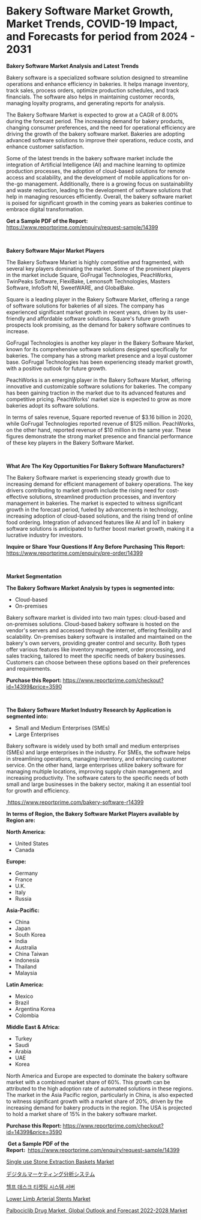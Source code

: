 <p><h1>Bakery Software Market Growth, Market Trends, COVID-19 Impact, and Forecasts for period from 2024 - 2031</h1></p><p><strong>Bakery Software Market Analysis and Latest Trends</strong></p>
<p><p>Bakery software is a specialized software solution designed to streamline operations and enhance efficiency in bakeries. It helps manage inventory, track sales, process orders, optimize production schedules, and track financials. The software also helps in maintaining customer records, managing loyalty programs, and generating reports for analysis.</p><p>The Bakery Software Market is expected to grow at a CAGR of 8.00% during the forecast period. The increasing demand for bakery products, changing consumer preferences, and the need for operational efficiency are driving the growth of the bakery software market. Bakeries are adopting advanced software solutions to improve their operations, reduce costs, and enhance customer satisfaction.</p><p>Some of the latest trends in the bakery software market include the integration of Artificial Intelligence (AI) and machine learning to optimize production processes, the adoption of cloud-based solutions for remote access and scalability, and the development of mobile applications for on-the-go management. Additionally, there is a growing focus on sustainability and waste reduction, leading to the development of software solutions that help in managing resources efficiently. Overall, the bakery software market is poised for significant growth in the coming years as bakeries continue to embrace digital transformation.</p></p>
<p><strong>Get a Sample PDF of the Report:&nbsp;</strong> <a href="https://www.reportprime.com/enquiry/request-sample/14399">https://www.reportprime.com/enquiry/request-sample/14399</a></p>
<p>&nbsp;</p>
<p><strong>Bakery Software Major Market Players</strong></p>
<p><p>The Bakery Software Market is highly competitive and fragmented, with several key players dominating the market. Some of the prominent players in the market include Square, GoFrugal Technologies, PeachWorks, TwinPeaks Software, FlexiBake, Lemonsoft Technologies, Masters Software, InfoSoft NI, SweetWARE, and GlobalBake.</p><p>Square is a leading player in the Bakery Software Market, offering a range of software solutions for bakeries of all sizes. The company has experienced significant market growth in recent years, driven by its user-friendly and affordable software solutions. Square's future growth prospects look promising, as the demand for bakery software continues to increase.</p><p>GoFrugal Technologies is another key player in the Bakery Software Market, known for its comprehensive software solutions designed specifically for bakeries. The company has a strong market presence and a loyal customer base. GoFrugal Technologies has been experiencing steady market growth, with a positive outlook for future growth.</p><p>PeachWorks is an emerging player in the Bakery Software Market, offering innovative and customizable software solutions for bakeries. The company has been gaining traction in the market due to its advanced features and competitive pricing. PeachWorks' market size is expected to grow as more bakeries adopt its software solutions.</p><p>In terms of sales revenue, Square reported revenue of $3.16 billion in 2020, while GoFrugal Technologies reported revenue of $125 million. PeachWorks, on the other hand, reported revenue of $10 million in the same year. These figures demonstrate the strong market presence and financial performance of these key players in the Bakery Software Market.</p></p>
<p>&nbsp;</p>
<p><strong>What Are The Key Opportunities For Bakery Software Manufacturers?</strong></p>
<p><p>The Bakery Software market is experiencing steady growth due to increasing demand for efficient management of bakery operations. The key drivers contributing to market growth include the rising need for cost-effective solutions, streamlined production processes, and inventory management in bakeries. The market is expected to witness significant growth in the forecast period, fueled by advancements in technology, increasing adoption of cloud-based solutions, and the rising trend of online food ordering. Integration of advanced features like AI and IoT in bakery software solutions is anticipated to further boost market growth, making it a lucrative industry for investors.</p></p>
<p><strong>Inquire or Share Your Questions If Any Before Purchasing This Report:</strong> <a href="https://www.reportprime.com/enquiry/pre-order/14399">https://www.reportprime.com/enquiry/pre-order/14399</a></p>
<p>&nbsp;</p>
<p><strong>Market Segmentation</strong></p>
<p><strong>The Bakery Software Market Analysis by types is segmented into:</strong></p>
<p><ul><li>Cloud-based</li><li>On-premises</li></ul></p>
<p><p>Bakery software market is divided into two main types: cloud-based and on-premises solutions. Cloud-based bakery software is hosted on the vendor's servers and accessed through the internet, offering flexibility and scalability. On-premises bakery software is installed and maintained on the bakery's own servers, providing greater control and security. Both types offer various features like inventory management, order processing, and sales tracking, tailored to meet the specific needs of bakery businesses. Customers can choose between these options based on their preferences and requirements.</p></p>
<p><strong>Purchase this Report:&nbsp;</strong><a href="https://www.reportprime.com/checkout?id=14399&price=3590">https://www.reportprime.com/checkout?id=14399&price=3590</a></p>
<p>&nbsp;</p>
<p><strong>The Bakery Software Market Industry Research by Application is segmented into:</strong></p>
<p><ul><li>Small and Medium Enterprises (SMEs)</li><li>Large Enterprises</li></ul></p>
<p><p>Bakery software is widely used by both small and medium enterprises (SMEs) and large enterprises in the industry. For SMEs, the software helps in streamlining operations, managing inventory, and enhancing customer service. On the other hand, large enterprises utilize bakery software for managing multiple locations, improving supply chain management, and increasing productivity. The software caters to the specific needs of both small and large businesses in the bakery sector, making it an essential tool for growth and efficiency.</p></p>
<p><a href="https://www.reportprime.com/bakery-software-r14399">&nbsp;https://www.reportprime.com/bakery-software-r14399</a></p>
<p><strong>In terms of Region, the Bakery Software Market Players available by Region are:</strong></p>
<p>
    <p> <strong> North America: </strong>
        <ul>
            <li>United States</li>
            <li>Canada</li>
        </ul>
        </p> 
    <p> <strong> Europe: </strong>
        <ul>
            <li>Germany</li>
            <li>France</li>
            <li>U.K.</li>
            <li>Italy</li>
            <li>Russia</li>
        </ul>
        </p> 
    <p> <strong> Asia-Pacific: </strong>
        <ul>
            <li>China</li>
            <li>Japan</li>
            <li>South Korea</li>
            <li>India</li>
            <li>Australia</li>
            <li>China Taiwan</li>
            <li>Indonesia</li>
            <li>Thailand</li>
            <li>Malaysia</li>
        </ul>
        </p> 
    <p> <strong> Latin America: </strong>
        <ul>
            <li>Mexico</li>
            <li>Brazil</li>
            <li>Argentina Korea</li>
            <li>Colombia</li>
        </ul>
        </p> 
    <p> <strong> Middle East & Africa: </strong>
        <ul>
            <li>Turkey</li>
            <li>Saudi</li>
            <li>Arabia</li>
            <li>UAE</li>
            <li>Korea</li>
        </ul>
    </p>
    </p>
<p><p>North America and Europe are expected to dominate the bakery software market with a combined market share of 60%. This growth can be attributed to the high adoption rate of automated solutions in these regions. The market in the Asia Pacific region, particularly in China, is also expected to witness significant growth with a market share of 20%, driven by the increasing demand for bakery products in the region. The USA is projected to hold a market share of 15% in the bakery software market.</p></p>
<p><strong>Purchase this Report: </strong><a href="https://www.reportprime.com/checkout?id=14399&price=3590">https://www.reportprime.com/checkout?id=14399&price=3590</a></p>
<p>&nbsp;<strong>Get a Sample PDF of the Report:&nbsp;&nbsp;</strong><a href="https://www.reportprime.com/enquiry/request-sample/14399">https://www.reportprime.com/enquiry/request-sample/14399</a></p>
<p><strong></strong></p>
<p><p><a href="https://medium.com/@madisynreinger/global-single-use-stone-extraction-baskets-industry-research-report-competitive-landscape-market-3032229a78fd">Single use Stone Extraction Baskets Market</a></p><p><a href="https://medium.com/@mariek11927/%E3%83%87%E3%82%B8%E3%82%BF%E3%83%AB%E3%83%9E%E3%83%BC%E3%82%B1%E3%83%86%E3%82%A3%E3%83%B3%E3%82%B0%E5%88%86%E6%9E%90%E3%82%B7%E3%82%B9%E3%83%86%E3%83%A0%E5%B8%82%E5%A0%B4-%E3%82%B0%E3%83%AD%E3%83%BC%E3%83%90%E3%83%AB%E3%81%8A%E3%82%88%E3%81%B3%E5%9C%B0%E5%9F%9F%E5%88%86%E6%9E%90-%E5%9C%B0%E5%9F%9F-%E5%9B%BD%E3%83%AC%E3%83%99%E3%83%AB%E3%81%AE%E5%88%86%E6%9E%90-%E7%AB%B6%E4%BA%89%E3%81%AE%E6%99%AF%E8%A6%B3%E3%81%AB%E7%84%A6%E7%82%B9%E3%82%92%E5%BD%93%E3%81%A6%E3%82%8B-c68417b1ff08">デジタルマーケティング分析システム</a></p><p><a href="https://github.com/vss5505pa7z1p/Market-Research-Report-List-4/blob/main/4833858107727.md">헬프 데스크 티켓팅 시스템 서버</a></p><p><a href="https://medium.com/@babymorar/insights-into-the-lower-limb-arterial-stents-market-market-players-market-size-geographical-5b8b3e4195f9">Lower Limb Arterial Stents Market</a></p><p><a href="https://issuu.com/reportprime-2/docs/palbociclib-drug-market-global-outl_90017c4185c3fa">Palbociclib Drug Market, Global Outlook and Forecast 2022-2028 Market</a></p></p>